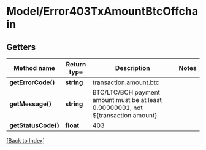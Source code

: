 # Model/Error403TxAmountBtcOffchain

## Getters

Method name | Return type | Description | Notes
------------ | ------------- | ------------- | -------------
**getErrorCode()** | **string** | transaction.amount.btc |
**getMessage()** | **string** | BTC/LTC/BCH payment amount must be at least 0.00000001, not ${transaction.amount}. |
**getStatusCode()** | **float** | 403 |

[[Back to Index]](../index.md)
